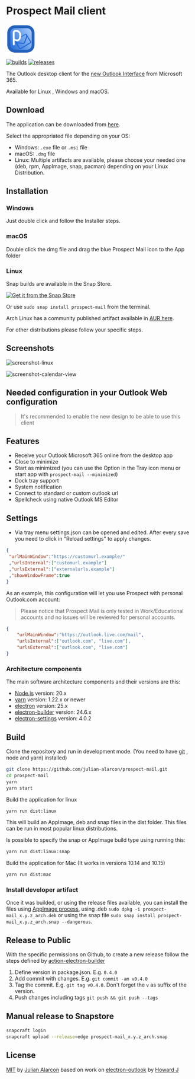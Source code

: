 # Prospect Mail client

<img src="build/icon.png" alt="logo" height="80" align="center" />

[![builds](https://github.com/julian-alarcon/prospect-mail/actions/workflows/release.yml/badge.svg)](https://github.com/julian-alarcon/prospect-mail/actions)
[![releases](https://badgen.net/github/release/julian-alarcon/prospect-mail/)](https://github.com/julian-alarcon/prospect-mail/releases/latest)

The Outlook desktop client for the
[new Outlook Interface](https://www.microsoft.com/en-us/microsoft-365/blog/2018/06/13/power-and-simplicity-updates-to-the-office-365-user-experience/)
from Microsoft 365.

Available for Linux , Windows and macOS.

## Download

The application can be downloaded from [here](https://github.com/julian-alarcon/prospect-mail/releases).

Select the appropriated file depending on your OS:

* Windows: `.exe` file or `.msi` file
* macOS: `.dmg` file
* Linux: Multiple artifacts are available, please choose your needed one (deb,
rpm, AppImage, snap, pacman) depending on your Linux Distribution.

## Installation

### Windows

Just double click and follow the Installer steps.

### macOS

Double click the dmg file and drag the blue Prospect Mail icon to the App folder

### Linux

Snap builds are available in the Snap Store.

[![Get it from the Snap Store](https://snapcraft.io/static/images/badges/en/snap-store-black.svg)](https://snapcraft.io/prospect-mail)

Or use `sudo snap install prospect-mail` from the terminal.

Arch Linux has a community published artifact available in
[AUR here](https://aur.archlinux.org/packages/prospect-mail-bin/).

For other distributions please follow your specific steps.

## Screenshots

![screenshot-linux](misc/prospect-mail.png)

![screenshot-calendar-view](misc/calendar-view.png)

## Needed configuration in your Outlook Web configuration

> It's recommended to enable the new design to be able to use this client

## Features

* Receive your Outlook Microsoft 365 online from the desktop app
* Close to minimize
* Start as minimized (you can use the Option in the Tray icon menu or start app with `prospect-mail --minimized`)
* Dock tray support
* System notification
* Connect to standard or custom outlook url
* Spellcheck using native Outlook MS Editor

## Settings

* Via tray menu settings.json can be opened and edited. After every save you
need to click in "Reload settings" to apply changes.

```json
{
 "urlMainWindow":"https://customurl.example/"
 ,"urlsInternal":["customurl.example"]
 ,"urlsExternal":["externalurls.example"]
 ,"showWindowFrame":true
}
```

As an example, this configuration will let you use Prospect with personal
Outlook.com account:

> Please notice that Prospect Mail is only tested in Work/Educational accounts
and no issues will be reviewed for personal accounts.

```json
{
    "urlMainWindow":"https://outlook.live.com/mail",
    "urlsInternal":["outlook.com", "live.com"],
    "urlsExternal":["outlook.com", "live.com"]
}
```

### Architecture components

The main software architecture components and their versions are this:

* [Node.js](https://nodejs.org/en/) version: 20.x
* [yarn](https://yarnpkg.com/) version: 1.22.x or newer
* [electron](http://electronjs.org/) version: 25.x
* [electron-builder](https://www.electron.build/) version: 24.6.x
* [electron-settings](https://github.com/nathanbuchar/electron-settings)
version: 4.0.2

## Build

Clone the repository and run in development mode. (You need to have
[git](https://git-scm.com/) , node and yarn) installed)

```bash
git clone https://github.com/julian-alarcon/prospect-mail.git
cd prospect-mail
yarn
yarn start
```

Build the application for linux

```bash
yarn run dist:linux
```

This will build an AppImage, deb and snap files in the dist folder. This files
can be run in most popular linux distributions.

Is possible to specify the snap or AppImage build type using running this:

```bash
yarn run dist:linux:snap
```

Build the application for Mac (It works in versions 10.14 and 10.15)

```bash
yarn run dist:mac
```

### Install developer artifact

Once it was builded, or using the release files available, you can install the
files using [AppImage process](https://docs.appimage.org/user-guide/faq.html#question-how-do-i-run-an-appimage),
using .deb ```sudo dpkg -i prospect-mail_x.y.z_arch.deb``` or using the snap
file ```sudo snap install prospect-mail_x.y.z_arch.snap --dangerous```.

## Release to Public

With the specific permissions on Github, to create a new release follow the
steps defined by [action-electron-builder](https://github.com/samuelmeuli/action-electron-builder)

1. Define version in package.json. E.g. `0.4.0`
1. Add commit with changes. E.g. `git commit -am v0.4.0`
1. Tag the commit. E.g. `git tag v0.4.0`. Don't forget the `v` as suffix of the
version.
1. Push changes including tags `git push && git push --tags`

## Manual release to Snapstore

```sh
snapcraft login
snapcraft upload --release=edge prospect-mail_x.y.z_arch.snap
```

## License

[MIT](https://github.com/julian-alarcon/prospect-mail/blob/master/LICENSE) by
[Julian Alarcon](https://desentropia.com) based on work on
[electron-outlook](https://github.com/eNkru/electron-outlook) by
[Howard J](https://enkru.github.io/)
